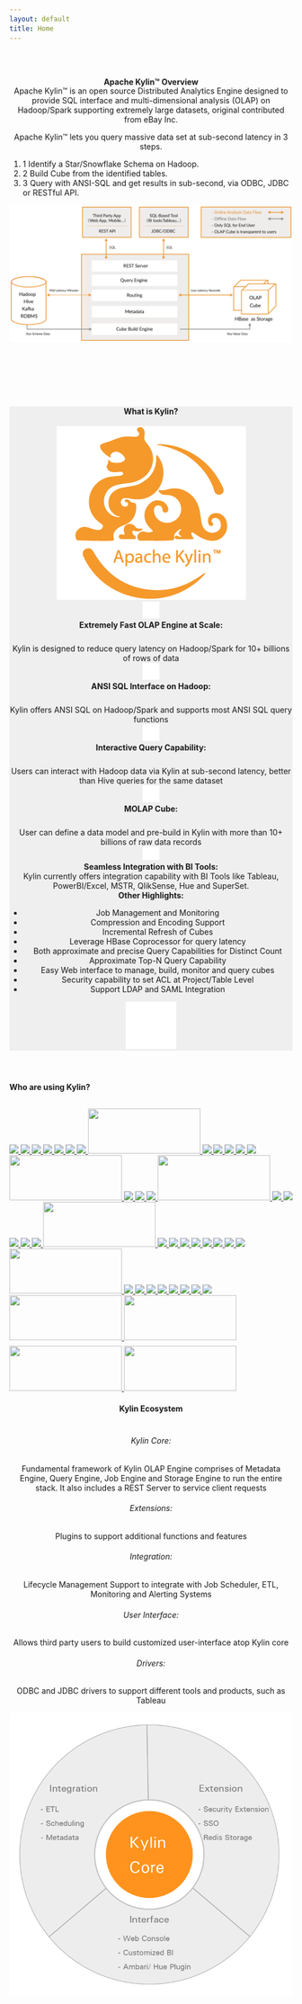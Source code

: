 ```yaml
---
layout: default
title: Home
---
```



<main id="main" >
  <div class="container" >
    <div id="zero" class=" main" >
      <header style=" padding:2em 0 4em 0;">
        <div class="container" >
          <h4 class="index-title"><span>Apache Kylin™ Overview</span></h4>
          <div class="row" style="margin-top:-20px;">
            <div class="col-sm-12 col-md-12">              
              <p class="title_text">Apache Kylin™ is an open source Distributed Analytics Engine designed to provide SQL interface and multi-dimensional analysis (OLAP) on Hadoop/Spark supporting extremely large datasets, original contributed from eBay Inc.</p>
              <p class="title_text">Apache Kylin™ lets you query massive data set at sub-second latency in 3 steps.</p>
              <div align="left">
                <ol class="none-icon">
                  <li>
                    <span class="li-circle">1</span>
                    Identify a Star/Snowflake Schema on Hadoop.
                  </li>
                  <li>
                    <span class="li-circle">2</span>
                    Build Cube from the identified tables.
                  </li>
                  <li>
                    <span class="li-circle">3</span>
                    Query with ANSI-SQL and get results in sub-second, via ODBC, JDBC or RESTful API.
                  </li>
                </ol>
              </div>
              <img id="diagram" src="assets/images/kylin_diagram.png">
            </div>
          </div>
        </div>
        <!-- /container --> 
      </header>
    </div>
    <!-- / section --> 
  </div>
  <!-- /container -->
  <section id="second" class="main">
    <header style="background-color:#efefef;">
      <div class="container">
        <h4 class="index-title"><span> What is Kylin? </span></h4>
        <img id="intro_logo" src="assets/images/kylin_logo.png">
        <!-- second-->
        <div class="row">
          <div class="col-sm-8 col-md-8">
            <div class="col-sm-6 col-md-6 ">
              <div class="card-s">
                <div class="home-pic">
                  <img width="30" src="assets/images/icon_index_olap.png">
                </div>
                <b>Extremely Fast OLAP Engine at Scale: </b><br/>
                <div class="indent" style="margin-top: 25px">Kylin is designed to reduce query latency on Hadoop/Spark for 10+ billions of rows of data</div>
              </div>
            </div>
            <div class="col-sm-6 col-md-6">
              <div class="card-s">
                <div class="home-pic">
                  <img width="30" src="assets/images/icon_index_hadoop.png">
                </div>
                <b>ANSI SQL Interface on Hadoop: </b><br/>
                <div class="indent" style="margin-top: 25px">Kylin offers ANSI SQL on Hadoop/Spark and supports most ANSI SQL query functions</div>
              </div>
            </div>
            <div class="col-sm-6 col-md-6">
              <div class="card-s">
                <div class="home-pic">
                  <img width="30" src="assets/images/icon_index_query.png">
                </div>
                <b>Interactive Query Capability: </b><br/>
                <div class="indent" style="margin-top: 25px">Users can interact with Hadoop data via Kylin at sub-second latency, better than Hive queries for the same dataset</div>
              </div>
            </div>
            <div class="col-sm-6 col-md-6"> 
              <div class="card-s">
                <div class="home-pic">
                  <img width="30" src="assets/images/icon_index_cube.png"> 
                </div>
                <b>MOLAP Cube:</b><br/>
                <div class="indent" style="margin-top: 25px">User can define a data model and pre-build in Kylin with more than 10+ billions of raw data records</div>
              </div>
            </div>
            <div class="col-sm-12 col-md-12">
              <div class="card-s">
                <div class="home-pic">
                  <img width="30" src="assets/images/icon_index_shape.png">
                </div>
                <b>Seamless Integration with BI Tools:</b><br/>
                <div class="indent">Kylin currently offers integration capability with BI Tools like Tableau, PowerBI/Excel, MSTR, QlikSense, Hue and SuperSet. </div>
              </div>
            </div>
          </div>
          <div class="col-sm-4 col-md-4 card-l">
            <b>Other Highlights:</b> <br/>
            <ul class="indent">
              <li>Job Management and Monitoring </li>
              <li>Compression and Encoding Support </li>
              <li>Incremental Refresh of Cubes </li>
              <li>Leverage HBase Coprocessor for query latency </li>
              <li>Both approximate and precise Query Capabilities for Distinct Count</li>
              <li>Approximate Top-N Query Capability</li>
              <li>Easy Web interface to manage, build, monitor and query cubes </li>
              <li>Security capability to set ACL at Project/Table Level </li>
              <li>Support LDAP and SAML Integration </li>
            </ul>
            <div class="other-pic">
              <img width="90" src="assets/images/icon_index_highlights.png">
            </div>
          </div>
        </div>
      </div>
      <!-- /container --> 
    </header>
  </section>
  <!-- second -->
  <section id="first" class="main">
      <div class="container" >
        <h4 class="index-title" style="margin-top:50px;"><span>Who are using Kylin?</span></h4>
        <div class="row" style="margin-top:30px;">
            <!-- 1 -->
            <a class="sponsor" href="http://www.ebay.com/"> 
                <img src="/images/logo/ebay.png">
            </a>
            <a class="sponsor" href="https://www.cisco.com/"> 
                <img src="/images/logo/cisco.png">
            </a>
            <a class="sponsor" href="https://about.yahoo.co.jp/info/en/"> 
                <img src="/images/logo/yahoo.png">
            </a>
            <a class="sponsor" href="https://www.samsung.com/cn/"> 
                <img src="/images/logo/samsung.png">
            </a>
            <a class="sponsor" href="http://map.baidu.com/"> 
                <img src="/images/logo/baidu.png">
            </a>
            <!-- 2 -->
            <a class="sponsor" href="https://www.gome.com.cn/"> 
                <img src="/images/logo/gome.png">
            </a>
            <a class="sponsor" href="https://www.jpmorgan.com/"> 
                <img src="/images/logo/jpmorgan.png">
            </a>
            <a class="sponsor" href="https://strikingly.com/"> 
                <img style="width: 200px;height: 80px" src="/images/logo/strikingly.png">
            </a>
            <a class="sponsor" href="https://cn.danale.com/"> 
                <img src="/images/logo/danale.png">
            </a>
            <a class="sponsor" href="https://www.58.com/"> 
                <img src="/images/logo/58.png">
            </a>
            <!-- 3 -->
            <a class="sponsor" href="http://www.jd.com/"> 
                <img src="/images/logo/jd.png">
            </a>
            <a class="sponsor" href="http://www.4399.com/"> 
                <img src="/images/logo/4399.png">
            </a>
            <a class="sponsor" href="http://www.exponential.com/"> 
                <img src="/images/logo/exponential.png">
            </a>
            <a class="sponsor" href="http://www.ctrip.com/"> 
                <img style="width: 200px;height: 80px" src="/images/logo/ctrip.png">
            </a>
            <a class="sponsor" href="http://www.didiglobal.com/"> 
                <img src="/images/logo/didi.png">
            </a>
            <!-- 4 -->
            <a class="sponsor" href="http://www.dream-it.cn/"> 
                <img src="/images/logo/dreamsoft.png">
            </a>
            <a class="sponsor" href="http://www.meituan.com/"> 
                <img src="/images/logo/meituan.png">
            </a>
            <a class="sponsor" href="https://kyligence.io/"> 
                <img style="width: 200px;height: 80px;text-align: left;" src="/images/logo/kyligence.jpg">
            </a>
            <a class="sponsor" href="https://www.envision-group.com/cn/"> 
                <img src="/images/logo/envision.png">
            </a>
            <a class="sponsor" href="https://gameforge.com/"> 
                <img src="/images/logo/gameforge.png">
            </a>
            <!-- 5 -->
            <a class="sponsor" href="https://www.glispa.com/"> 
                <img src="/images/logo/glispa.jpg">
            </a>
            <a class="sponsor" href="https://www.sohu.com/"> 
                <img src="/images/logo/soho.png">
            </a>
            <a class="sponsor" href="http://www.300.cn/"> 
                <img src="/images/logo/growforce.png">
            </a>
            <a class="sponsor" href="https://www.hobsons.com/"> 
                <img style="width: 200px;height: 80px" src="/images/logo/hobsons.png">
            </a>
            <a class="sponsor" href="http://www.iflytek.com/"> 
                <img src="/images/logo/iflytek.png">
            </a>
            <!-- 6 -->
            <a class="sponsor" href="http://www.iqiyi.com/"> 
                <img src="/images/logo/iqiyi.png">
            </a>
            <a class="sponsor" href="javascript:void(0);">
                <img src="/images/logo/leeco.png">
            </a>
            <a class="sponsor" href="https://www.meizu.com/"> 
                <img src="/images/logo/meizu.png">
            </a>
            <a class="sponsor" href="http://life.pingan.com/"> 
                <img src="/images/logo/pingan.png">
            </a>
            <a class="sponsor" href="https://www.qunar.com/"> 
                <img src="/images/logo/qunar.png">
            </a>
            <!-- 7 -->
            <a class="sponsor" href="http://www.stratebi.com/"> 
                <img src="/images/logo/stratebi.png">
            </a>
            <a class="sponsor" href="https://www.toutiao.com/"> 
                <img src="/images/logo/toutiao.png">
            </a>
            <a class="sponsor" href="https://www.trinitymobility.com/"> 
                <img style="width: 200px;height: 80px" src="/images/logo/trinity.png">
            </a>
            <a class="sponsor" href="http://www.uc.cn/"> 
                <img src="/images/logo/uc.png">
            </a>
            <a class="sponsor" href="http://www.vip.com/"> 
                <img src="/images/logo/vipcom.png">
            </a>
            <!-- 8 -->
            <a class="sponsor" href="http://www.wanda.cn/"> 
                <img src="/images/logo/wanda.png">
            </a>
            <a class="sponsor" href="http://www.zte.com.cn/"> 
                <img src="/images/logo/zte.png">
            </a>             
            <a class="sponsor" href="https://www.infoworks.io/"> 
                <img src="/images/logo/infoworks.png">
            </a>
            <a class="sponsor" href="https://www.expedia.com/"> 
                <img src="/images/logo/expedia.jpg">
            </a>             
            <a class="sponsor" href="https://www.telecoming.com/"> 
                <img src="/images/logo/telecoming.jpg">
            </a>
            <!-- 9 -->
            <a class="sponsor" href="http://www.163.com/"> 
                <img src="/images/logo/netease.png">
            </a>
            <a class="sponsor" href="http://www.mininglamp.com/"> 
                <img style="width: 200px;height: 80px;margin-bottom: 10px;text-align: left;" src="/images/logo/mininglamp.png">
            </a>
            <a class="sponsor" href="https://www.ele.me/home/"> 
                <img style="width: 200px;height: 80px;text-align: left;" src="/images/logo/ele.png">
            </a>
            <a class="sponsor" href="https://www.teld.cn/"> 
                <img style="width: 200px;height: 80px;text-align: left;" src="/images/logo/teld.png">
            </a>
            <a class="sponsor" href="https://www.qq.com/"> 
                <img style="width: 200px;height: 80px;text-align: left;" src="/images/logo/qq.png">
            </a>
        </div>
        <!-- /container --> 
      </div>
    <header>
      <div class="container" >
        <h4 class="index-title"><span>Kylin Ecosystem</span></h4>
        <div class="row" style="margin-top:40px;">
          <div class="col-sm-7 col-md-7" id="ecosystem">
            <h6>
              <span class="circle-spot">Kylin Core:</span>
            </h6> 
            <p>Fundamental framework of Kylin OLAP Engine comprises of Metadata Engine, Query Engine, Job Engine and Storage Engine to run the entire stack. It also includes a REST Server to service client requests</p>
            <h6>
              <span class="circle-spot">Extensions:</span>
            </h6> 
            <p>Plugins to support additional functions and features </p>
            <h6>
              <span class="circle-spot">Integration:</span>
            </h6> 
            <p>Lifecycle Management Support to integrate with Job Scheduler,  ETL, Monitoring and Alerting Systems </p>
            <h6>
              <span class="circle-spot">User Interface:</span>
            </h6> 
            <p>Allows third party users to build customized user-interface atop Kylin core</p>
            <h6>
              <span class="circle-spot">Drivers:</span>
            </h6> 
            <p>ODBC and JDBC drivers to support different tools and products, such as Tableau</p>
          </div>
          <div class="col-sm-5 col-md-5"> <img id="core" src="assets/images/core.png"> </div>
        </div>
        <!-- /container --> 
      </div>
    </header>
  </section>  
</main>

